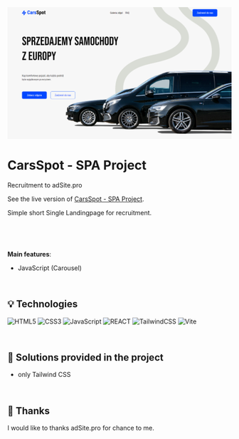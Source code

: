 ![screen my app](public/img/screen_project.png)

# CarsSpot - SPA Project

Recruitment to adSite.pro

See the live version of [CarsSpot - SPA Project](https://artur-it.github.io/recruitment_adSite.pro/).

Simple short Single Landingpage for recruitment.

&nbsp;

&nbsp;

**Main features**:

- JavaScript (Carousel)

&nbsp;

## 💡 Technologies

![HTML5](https://img.shields.io/badge/html5-%23E34F26.svg?style=for-the-badge&logo=html5&logoColor=white)
![CSS3](https://img.shields.io/badge/css3-%231572B6.svg?style=for-the-badge&logo=css3&logoColor=white)
![JavaScript](https://img.shields.io/badge/javascript-%23323330.svg?style=for-the-badge&logo=javascript&logoColor=%23F7DF1E)
![REACT](https://img.shields.io/badge/react-%23323330.svg?style=for-the-badge&logo=react&logoColor=%23F7DF1E)
![TailwindCSS](https://img.shields.io/badge/tailwindcss-%2338B2AC.svg?style=for-the-badge&logo=tailwind-css&logoColor=white)
![Vite](https://img.shields.io/badge/vite-%23646CFF.svg?style=for-the-badge&logo=vite&logoColor=white)

&nbsp;

## 🤔 Solutions provided in the project

- only Tailwind CSS

&nbsp;

## 👏 Thanks

I would like to thanks adSite.pro for chance to me.
